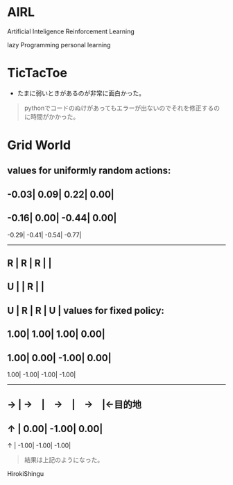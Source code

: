 # AIRL
Artificial Inteligence Reinforcement Learning

lazy Programming personal learning

# TicTacToe

- たまに弱いときがあるのが非常に面白かった。
> pythonでコードのぬけがあってもエラーが出ないのでそれを修正するのに時間がかかった。

# Grid World

values for uniformly random actions:
-----------------------------
-0.03| 0.09| 0.22| 0.00|
-----------------------------
-0.16| 0.00| -0.44| 0.00|
-----------------------------
-0.29| -0.41| -0.54| -0.77|



-----------------------------
  R  |   R  |   R  |      |
-----------------------------
  U  |      |   R  |      |
-----------------------------
  U  |   R  |   R  |   U  |
values for fixed policy:
-----------------------------
1.00| 1.00| 1.00| 0.00|
-----------------------------
1.00| 0.00| -1.00| 0.00|
-----------------------------
1.00| -1.00| -1.00| -1.00|


-----------------------------
  → |  →　|　→　|　→　|←目的地
-----------------------------
  ↑ | 0.00| -1.00| 0.00|
-----------------------------
  ↑ | -1.00| -1.00| -1.00|


> 結果は上記のようになった。

HirokiShingu
